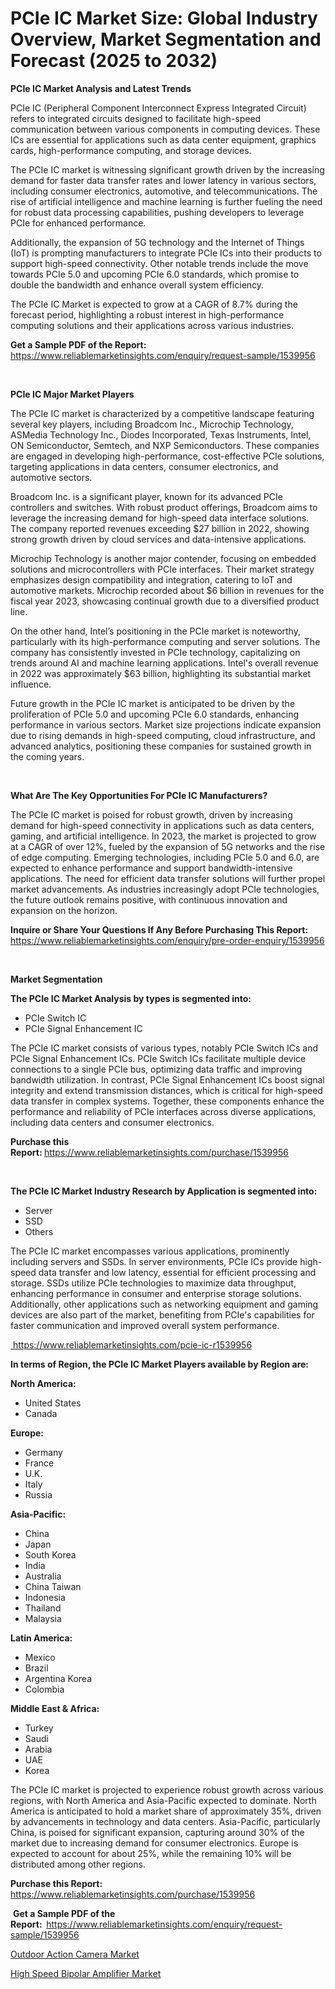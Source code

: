 <p><h1>PCIe IC Market Size: Global Industry Overview, Market Segmentation and Forecast (2025 to 2032)</h1></p><p><strong>PCIe IC Market Analysis and Latest Trends</strong></p>
<p><p>PCIe IC (Peripheral Component Interconnect Express Integrated Circuit) refers to integrated circuits designed to facilitate high-speed communication between various components in computing devices. These ICs are essential for applications such as data center equipment, graphics cards, high-performance computing, and storage devices. </p><p>The PCIe IC market is witnessing significant growth driven by the increasing demand for faster data transfer rates and lower latency in various sectors, including consumer electronics, automotive, and telecommunications. The rise of artificial intelligence and machine learning is further fueling the need for robust data processing capabilities, pushing developers to leverage PCIe for enhanced performance.</p><p>Additionally, the expansion of 5G technology and the Internet of Things (IoT) is prompting manufacturers to integrate PCIe ICs into their products to support high-speed connectivity. Other notable trends include the move towards PCIe 5.0 and upcoming PCIe 6.0 standards, which promise to double the bandwidth and enhance overall system efficiency. </p><p>The PCIe IC Market is expected to grow at a CAGR of 8.7% during the forecast period, highlighting a robust interest in high-performance computing solutions and their applications across various industries.</p></p>
<p><strong>Get a Sample PDF of the Report:&nbsp;</strong> <a href="https://www.reliablemarketinsights.com/enquiry/request-sample/1539956?utm_campaign=2246&utm_medium=2&utm_source=Github&utm_content=ia&utm_term=06042025&utm_id=pcie-ic">https://www.reliablemarketinsights.com/enquiry/request-sample/1539956</a></p>
<p>&nbsp;</p>
<p><strong>PCIe IC Major Market Players</strong></p>
<p><p>The PCIe IC market is characterized by a competitive landscape featuring several key players, including Broadcom Inc., Microchip Technology, ASMedia Technology Inc., Diodes Incorporated, Texas Instruments, Intel, ON Semiconductor, Semtech, and NXP Semiconductors. These companies are engaged in developing high-performance, cost-effective PCIe solutions, targeting applications in data centers, consumer electronics, and automotive sectors.</p><p>Broadcom Inc. is a significant player, known for its advanced PCIe controllers and switches. With robust product offerings, Broadcom aims to leverage the increasing demand for high-speed data interface solutions. The company reported revenues exceeding $27 billion in 2022, showing strong growth driven by cloud services and data-intensive applications.</p><p>Microchip Technology is another major contender, focusing on embedded solutions and microcontrollers with PCIe interfaces. Their market strategy emphasizes design compatibility and integration, catering to IoT and automotive markets. Microchip recorded about $6 billion in revenues for the fiscal year 2023, showcasing continual growth due to a diversified product line.</p><p>On the other hand, Intel’s positioning in the PCIe market is noteworthy, particularly with its high-performance computing and server solutions. The company has consistently invested in PCIe technology, capitalizing on trends around AI and machine learning applications. Intel's overall revenue in 2022 was approximately $63 billion, highlighting its substantial market influence.</p><p>Future growth in the PCIe IC market is anticipated to be driven by the proliferation of PCIe 5.0 and upcoming PCIe 6.0 standards, enhancing performance in various sectors. Market size projections indicate expansion due to rising demands in high-speed computing, cloud infrastructure, and advanced analytics, positioning these companies for sustained growth in the coming years.</p></p>
<p>&nbsp;</p>
<p><strong>What Are The Key Opportunities For PCIe IC Manufacturers?</strong></p>
<p><p>The PCIe IC market is poised for robust growth, driven by increasing demand for high-speed connectivity in applications such as data centers, gaming, and artificial intelligence. In 2023, the market is projected to grow at a CAGR of over 12%, fueled by the expansion of 5G networks and the rise of edge computing. Emerging technologies, including PCIe 5.0 and 6.0, are expected to enhance performance and support bandwidth-intensive applications. The need for efficient data transfer solutions will further propel market advancements. As industries increasingly adopt PCIe technologies, the future outlook remains positive, with continuous innovation and expansion on the horizon.</p></p>
<p><strong>Inquire or Share Your Questions If Any Before Purchasing This Report:</strong> <a href="https://www.reliablemarketinsights.com/enquiry/pre-order-enquiry/1539956?utm_campaign=2246&utm_medium=2&utm_source=Github&utm_content=ia&utm_term=06042025&utm_id=pcie-ic">https://www.reliablemarketinsights.com/enquiry/pre-order-enquiry/1539956</a></p>
<p>&nbsp;</p>
<p><strong>Market Segmentation</strong></p>
<p><strong>The PCIe IC Market Analysis by types is segmented into:</strong></p>
<p><ul><li>PCIe Switch IC</li><li>PCIe Signal Enhancement IC</li></ul></p>
<p><p>The PCIe IC market consists of various types, notably PCIe Switch ICs and PCIe Signal Enhancement ICs. PCIe Switch ICs facilitate multiple device connections to a single PCIe bus, optimizing data traffic and improving bandwidth utilization. In contrast, PCIe Signal Enhancement ICs boost signal integrity and extend transmission distances, which is critical for high-speed data transfer in complex systems. Together, these components enhance the performance and reliability of PCIe interfaces across diverse applications, including data centers and consumer electronics.</p></p>
<p><strong>Purchase this Report:&nbsp;</strong><a href="https://www.reliablemarketinsights.com/purchase/1539956?utm_campaign=2246&utm_medium=2&utm_source=Github&utm_content=ia&utm_term=06042025&utm_id=pcie-ic">https://www.reliablemarketinsights.com/purchase/1539956</a></p>
<p>&nbsp;</p>
<p><strong>The PCIe IC Market Industry Research by Application is segmented into:</strong></p>
<p><ul><li>Server</li><li>SSD</li><li>Others</li></ul></p>
<p><p>The PCIe IC market encompasses various applications, prominently including servers and SSDs. In server environments, PCIe ICs provide high-speed data transfer and low latency, essential for efficient processing and storage. SSDs utilize PCIe technologies to maximize data throughput, enhancing performance in consumer and enterprise storage solutions. Additionally, other applications such as networking equipment and gaming devices are also part of the market, benefiting from PCIe's capabilities for faster communication and improved overall system performance.</p></p>
<p><a href="https://www.reliablemarketinsights.com/pcie-ic-r1539956?utm_campaign=2246&utm_medium=2&utm_source=Github&utm_content=ia&utm_term=06042025&utm_id=pcie-ic">&nbsp;https://www.reliablemarketinsights.com/pcie-ic-r1539956</a></p>
<p><strong>In terms of Region, the PCIe IC Market Players available by Region are:</strong></p>
<p>
    <p> <strong> North America: </strong>
        <ul>
            <li>United States</li>
            <li>Canada</li>
        </ul>
        </p> 
    <p> <strong> Europe: </strong>
        <ul>
            <li>Germany</li>
            <li>France</li>
            <li>U.K.</li>
            <li>Italy</li>
            <li>Russia</li>
        </ul>
        </p> 
    <p> <strong> Asia-Pacific: </strong>
        <ul>
            <li>China</li>
            <li>Japan</li>
            <li>South Korea</li>
            <li>India</li>
            <li>Australia</li>
            <li>China Taiwan</li>
            <li>Indonesia</li>
            <li>Thailand</li>
            <li>Malaysia</li>
        </ul>
        </p> 
    <p> <strong> Latin America: </strong>
        <ul>
            <li>Mexico</li>
            <li>Brazil</li>
            <li>Argentina Korea</li>
            <li>Colombia</li>
        </ul>
        </p> 
    <p> <strong> Middle East & Africa: </strong>
        <ul>
            <li>Turkey</li>
            <li>Saudi</li>
            <li>Arabia</li>
            <li>UAE</li>
            <li>Korea</li>
        </ul>
    </p>
    </p>
<p><p>The PCIe IC market is projected to experience robust growth across various regions, with North America and Asia-Pacific expected to dominate. North America is anticipated to hold a market share of approximately 35%, driven by advancements in technology and data centers. Asia-Pacific, particularly China, is poised for significant expansion, capturing around 30% of the market due to increasing demand for consumer electronics. Europe is expected to account for about 25%, while the remaining 10% will be distributed among other regions.</p></p>
<p><strong>Purchase this Report: </strong><a href="https://www.reliablemarketinsights.com/purchase/1539956?utm_campaign=2246&utm_medium=2&utm_source=Github&utm_content=ia&utm_term=06042025&utm_id=pcie-ic">https://www.reliablemarketinsights.com/purchase/1539956</a></p>
<p>&nbsp;<strong>Get a Sample PDF of the Report:&nbsp;&nbsp;</strong><a href="https://www.reliablemarketinsights.com/enquiry/request-sample/1539956?utm_campaign=2246&utm_medium=2&utm_source=Github&utm_content=ia&utm_term=06042025&utm_id=pcie-ic">https://www.reliablemarketinsights.com/enquiry/request-sample/1539956</a></p>
<p><strong></strong></p>
<p><p><a href="https://github.com/rahu1506/Market-Research-Report-List-7/blob/main/outdoor-action-camera-market.md?utm_campaign=2246&utm_medium=2&utm_source=Github&utm_content=ia&utm_term=06042025&utm_id=pcie-ic">Outdoor Action Camera Market</a></p><p><a href="https://github.com/FassouRP/Market-Research-Report-List-7/blob/main/high-speed-bipolar-amplifier-market.md?utm_campaign=2246&utm_medium=2&utm_source=Github&utm_content=ia&utm_term=06042025&utm_id=pcie-ic">High Speed Bipolar Amplifier Market</a></p></p>